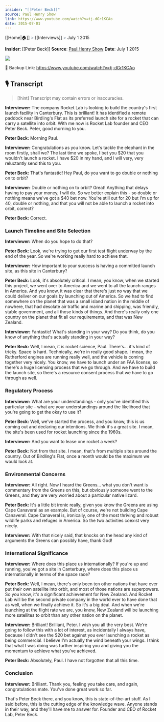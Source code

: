 ```yaml
---
insider: "[[Peter Beck]]"
source: Paul Henry Show
link: https://www.youtube.com/watch?v=tj-dGr1KCAo
date: 2015-07-01
---
```

[[Home|🏠]] <span style="color: LightSlateGray">></span> [[Interviews]] <span style="color: LightSlateGray">></span> July 1 2015

**Insider**: [[Peter Beck]]
**Source**: [Paul Henry Show](https://www.youtube.com/watch?v=tj-dGr1KCAo)
**Date**: July 1 2015

![](https://www.youtube.com/watch?v=tj-dGr1KCAo)

🔗 Backup Link: https://www.youtube.com/watch?v=tj-dGr1KCAo

## 🎙️ Transcript

>[!hint] Transcript may contain errors or inaccuracies.

**Interviewer:** The company Rocket Lab is looking to build the country's first launch facility in Canterbury. This is brilliant! It has identified a remote paddock near Birdling's Flat as its preferred launch site for a rocket that can carry a satellite into orbit. With me now is Rocket Lab founder and CEO Peter Beck. Peter, good morning to you.

**Peter Beck:** Morning Paul.

**Interviewer:** Congratulations as you know. Let's tackle the elephant in the room firstly, shall we? The last time we spoke, I bet you $20 that you wouldn't launch a rocket. I have $20 in my hand, and I will very, very reluctantly send this to you.

**Peter Beck:** That's fantastic! Hey Paul, do you want to go double or nothing on to orbit?

**Interviewer:** Double or nothing on to orbit? Great! Anything that delays having to pay your money, I will do. So we better explain this - so double or nothing means we've got a $40 bet now. You're still out for 20 but I'm up for 40, double or nothing, and that you will not be able to launch a rocket into orbit, correct?

**Peter Beck:** Correct.

### Launch Timeline and Site Selection

**Interviewer:** When do you hope to do that?

**Peter Beck:** Look, we're trying to get our first test flight underway by the end of the year. So we're working really hard to achieve that.

**Interviewer:** How important to your success is having a committed launch site, as this site in Canterbury?

**Peter Beck:** Look, it's absolutely critical. I mean, you know, when we started this project, we went over to America and we went to all the launch ranges in America. And you know, it was clear that there's just no way that we could deliver on our goals by launching out of America. So we had to find somewhere on the planet that was a small island nation in the middle of nowhere, that had desolate air traffic and marine and shipping, was friendly, stable government, and all those kinds of things. And there's really only one country on the planet that fit all our requirements, and that was New Zealand.

**Interviewer:** Fantastic! What's standing in your way? Do you think, do you know of anything that's actually standing in your way?

**Peter Beck:** Well, I mean, it is rocket science, Paul. There's... it's kind of tricky. Space is hard. Technically, we're in really good shape. I mean, the Rutherford engines are running really well, and the vehicle is coming together very nicely. You know, we have to launch under an FAA license, so there's a huge licensing process that we go through. And we have to build the launch site, so there's a resource consent process that we have to go through as well.

### Regulatory Process

**Interviewer:** What are your understandings - only you've identified this particular site - what are your understandings around the likelihood that you're going to get the okay to use it?

**Peter Beck:** Well, we've started the process, and you know, this is us coming out and declaring our intentions. We think it's a great site. I mean, the site's been used for rocket launching since the 1960s.

**Interviewer:** And you want to lease one rocket a week?

**Peter Beck:** Not from that site. I mean, that's from multiple sites around the country. Out of Birdling's Flat, once a month would be the maximum we would look at.

### Environmental Concerns

**Interviewer:** All right. Now I heard the Greens... what you don't want is commentary from the Greens on this, but obviously someone went to the Greens, and they are very worried about a particular native lizard.

**Peter Beck:** It's a little bit ironic really, given you know the Greens are using Cape Canaveral as an example. But of course, we're not building Cape Canaveral. Cape Canaveral is, ironically, one of the most thriving and robust wildlife parks and refuges in America. So the two activities coexist very nicely.

**Interviewer:** With that nicely said, that knocks on the head any kind of arguments the Greens can possibly have, thank God!

### International Significance

**Interviewer:** Where does this place us internationally? If you're up and running, you've got a site in Canterbury, where does this place us internationally in terms of the space race?

**Peter Beck:** Well, I mean, there's only been ten other nations that have ever put their own satellite into orbit, and most of those nations are superpowers. So you know, it's a significant achievement for New Zealand. And Rocket Lab will be the second private company in the world ever to have done that as well, when we finally achieve it. So it's a big deal. And when we're launching at the flight rate we are, you know, New Zealand will be launching more satellites to orbit than any other nation on the planet.

**Interviewer:** Brilliant! Brilliant, Peter. I wish you all the very best. We're going to follow this with a lot of interest, as incidentally I always have, because I didn't see the $20 bet against you ever launching a rocket as being commercial. I believe I'm actually the wind beneath your wings. I think that what I was doing was further inspiring you and giving you the momentum to achieve what you've achieved.

**Peter Beck:** Absolutely, Paul. I have not forgotten that all this time.

### Conclusion

**Interviewer:** Brilliant. Thank you, feeling you take care, and again, congratulations mate. You've done great work so far.

That's Peter Beck there, and you know, this is state-of-the-art stuff. As I said before, this is the cutting edge of the knowledge wave. Anyone stands in their way, and they'll have me to answer for. Founder and CEO of Rocket Lab, Peter Beck.